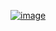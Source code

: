 [![image](https://github.com/user-attachments/assets/90305b41-cd26-4fb1-acaf-7f9f7cc99faa)](https://www.youtube.com/watch?v=YJ5FuXm5OEo)

